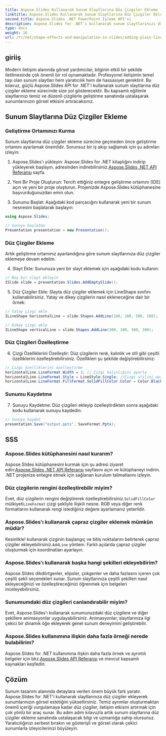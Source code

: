 ```yaml
---
title: Aspose.Slides Kullanarak Sunum Slaytlarına Düz Çizgiler Ekleme
linktitle: Aspose.Slides Kullanarak Sunum Slaytlarına Düz Çizgiler Ekleme
second_title: Aspose.Slides .NET PowerPoint İşleme API'si
description: Aspose.Slides for .NET'i kullanarak sunum slaytlarınızı düz çizgiler ekleyerek nasıl geliştireceğinizi öğrenin. Adım adım talimatlar ve kaynak kodu örnekleri içeren bu kapsamlı kılavuzu izleyin.
type: docs
weight: 16
url: /tr/net/shape-effects-and-manipulation-in-slides/adding-plain-lines/
---
```


## giriiş

Modern iletişim alanında görsel yardımcılar, bilginin etkili bir şekilde iletilmesinde çok önemli bir rol oynamaktadır. Profesyonel iletişimin temel taşı olan sunum slaytları hem yaratıcılık hem de hassasiyet gerektirir. Bu kılavuz, güçlü Aspose.Slides API for .NET'i kullanarak sunum slaytlarına düz çizgiler ekleme sürecinde size yol gösterecektir. Bu kapsamlı eğitimle slaytlarınızı temiz ve düzenli çizgilerle geliştirme sanatında ustalaşarak sunumlarınızın görsel etkisini artıracaksınız.

## Sunum Slaytlarına Düz Çizgiler Ekleme

### Geliştirme Ortamınızı Kurma

Sunum slaytlarına düz çizgiler ekleme sürecine geçmeden önce geliştirme ortamını ayarlamak önemlidir. Sorunsuz bir iş akışı sağlamak için şu adımları izleyin:

1.  Aspose.Slides'ı yükleyin: Aspose.Slides for .NET kitaplığını indirip yükleyerek başlayın. adresinden indirebilirsiniz.[Aspose.Slides .NET API Referansı](https://reference.aspose.com/slides/net/) sayfa.

2. Yeni Bir Proje Oluşturun: Tercih ettiğiniz entegre geliştirme ortamını (IDE) açın ve yeni bir proje oluşturun. Projenizde Aspose.Slides kütüphanesine başvurduğunuzdan emin olun.

3. Sunumu Başlat: Aşağıdaki kod parçacığını kullanarak yeni bir sunum nesnesini başlatarak başlayın:

```csharp
using Aspose.Slides;

// Sunuyu başlatma
Presentation presentation = new Presentation();
```

### Düz Çizgiler Ekleme

Artık geliştirme ortamınız ayarlandığına göre sunum slaytlarınıza düz çizgiler eklemeye devam edelim.

4. Slayt Ekle: Sununuza yeni bir slayt eklemek için aşağıdaki kodu kullanın:

```csharp
// Boş bir slayt ekleyin
ISlide slide = presentation.Slides.AddEmptySlide();
```

5. Düz Çizgiler Ekle: Slayta düz çizgiler eklemek için LineShape sınıfını kullanabilirsiniz. Yatay ve dikey çizgilerin nasıl ekleneceğine dair bir örnek:

```csharp
// Yatay çizgi ekle
ILineShape horizontalLine = slide.Shapes.AddLine(100, 200, 500, 200);

// Dikey çizgi ekle
ILineShape verticalLine = slide.Shapes.AddLine(300, 100, 300, 300);
```

### Düz Çizgileri Özelleştirme

6. Çizgi Özelliklerini Özelleştir: Düz çizgilerin renk, kalınlık ve stil gibi çeşitli özelliklerini özelleştirebilirsiniz. Özellikleri şu şekilde değiştirebilirsiniz:

```csharp
// Çizgi özelliklerini özelleştirme
horizontalLine.LineFormat.Width = 3; // Çizgi kalınlığını ayarla
horizontalLine.LineFormat.Style = LineStyle.Single; //Çizgi stilini ayarla
horizontalLine.LineFormat.FillFormat.SolidFillColor.Color = Color.Black; // Çizgi rengini ayarla
```

### Sunumu Kaydetme

7. Sunuyu Kaydetme: Düz çizgileri ekleyip özelleştirdikten sonra aşağıdaki kodu kullanarak sunuyu kaydedin:

```csharp
// Sunuyu kaydet
presentation.Save("output.pptx", SaveFormat.Pptx);
```

## SSS

### Aspose.Slides kütüphanesini nasıl kurarım?
 Aspose.Slides kütüphanesini kurmak için şu adresi ziyaret edin:[Aspose.Slides .NET API Referansı](https://reference.aspose.com/slides/net/) sayfasını açın ve kütüphaneyi indirin. .NET projenize entegre etmek için sağlanan kurulum talimatlarını izleyin.

### Düz çizgilerin rengini özelleştirebilir miyim?
 Evet, düz çizgilerin rengini değiştirerek özelleştirebilirsiniz.`SolidFillColor` mülkiyeti`LineFormat` çizgi şekliyle ilişkili nesne. RGB veya diğer renk formatlarını kullanarak rengi istediğiniz değere ayarlamanız yeterlidir.

### Aspose.Slides'ı kullanarak çapraz çizgiler eklemek mümkün müdür?
 Kesinlikle! kullanarak çizginin başlangıç ve bitiş noktalarını belirterek çapraz çizgiler ekleyebilirsiniz.`AddLine` yöntem. Farklı açılarda çapraz çizgiler oluşturmak için koordinatları ayarlayın.

### Aspose.Slides'ı kullanarak başka hangi şekilleri ekleyebilirim?
Aspose.Slides dikdörtgenler, elipsler, çokgenler ve daha fazlasını içeren çok çeşitli şekil seçenekleri sunar. Sunum slaytlarınıza çeşitli şekilleri nasıl ekleyeceğinizi ve özelleştireceğinizi öğrenmek için belgeleri inceleyebilirsiniz.

### Sunumumdaki düz çizgileri canlandırabilir miyim?
Evet, Aspose.Slides'ı kullanarak sunumunuzdaki düz çizgilere ve diğer şekillere animasyonlar uygulayabilirsiniz. Animasyonlar, slaytlarınıza ilgi çekici bir dinamik öğe ekleyerek genel sunum deneyimini geliştirebilir.

### Aspose.Slides kullanımına ilişkin daha fazla örneği nerede bulabilirim?
 Aspose.Slides for .NET kullanımına ilişkin daha fazla örnek ve ayrıntılı belgeler için bkz.[Aspose.Slides API Referansı](https://reference.aspose.com/slides/net/) ve mevcut kapsamlı kaynakları keşfedin.

## Çözüm

Sunum tasarımı alanında detaylara verilen önem büyük fark yaratır. Aspose.Slides for .NET'i kullanarak slaytlarınıza düz çizgiler ekleyerek sunumlarınızın görsel estetiğini yükseltirsiniz. Temiz ayrımlar oluşturmaktan önemli içeriği vurgulamaya kadar düz çizgiler, iletişim etkisini artırmak için çok yönlü bir araç sunar. Bu adım adım kılavuzla artık sunum slaytlarına düz çizgiler ekleme sanatında ustalaşacak bilgi ve uzmanlığa sahip olursunuz. Yaratıcılığınızı serbest bırakın ve gösterişli ve görsel olarak çekici sunumlarla izleyicilerinizi büyüleyin.